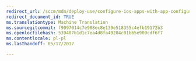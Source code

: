 ```yaml
---
redirect_url: /sccm/mdm/deploy-use/configure-ios-apps-with-app-configuration-policies
redirect_document_id: TRUE
ms.translationtype: Machine Translation
ms.sourcegitcommit: f9097014c7e988ec8e139e518355c4efb19172b3
ms.openlocfilehash: 539407b1d1c7ea4d8fa49284c01b65e909cdf6f7
ms.contentlocale: pl-pl
ms.lasthandoff: 05/17/2017

---
```


